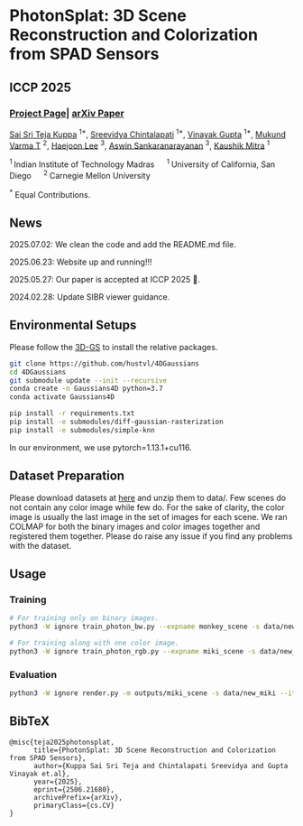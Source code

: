 # PhotonSplat: 3D Scene Reconstruction and Colorization from SPAD Sensors

## ICCP 2025

### [Project Page](https://vinayak-vg.github.io/PhotonSplat/)| [arXiv Paper](https://www.arxiv.org/abs/2506.21680)

[Sai Sri Teja Kuppa](https://saisritejakuppa.github.io/) <sup>1*</sup>, 
[Sreevidya Chintalapati](https://sreevidya22.github.io/) <sup>1*</sup>, 
[Vinayak Gupta](https://vinayak-vg.github.io/) <sup>1*</sup>, 
[Mukund Varma T](https://mukundvarmat.github.io/) <sup>2</sup>, 
[Haejoon Lee](https://haejoonlee.com/) <sup>3</sup>, 
[Aswin Sankaranarayanan](https://www.ece.cmu.edu/directory/bios/sankaranarayanan-aswin.html) <sup>3</sup>, 
[Kaushik Mitra](https://www.ee.iitm.ac.in/kmitra/) <sup>1</sup>

<sup>1 </sup>Indian Institute of Technology Madras &emsp; 
<sup>1 </sup>University of California, San Diego &emsp; 
<sup>2 </sup>Carnegie Mellon University &emsp;

<sup>\*</sup> Equal Contributions.

## News

2025.07.02: We clean the code and add the README.md file.

2025.06.23: Website up and running!!!

2025.05.27: Our paper is accepted at ICCP 2025 🎉.

2024.02.28: Update SIBR viewer guidance.

## Environmental Setups

Please follow the [3D-GS](https://github.com/graphdeco-inria/gaussian-splatting) to install the relative packages.

```bash
git clone https://github.com/hustvl/4DGaussians
cd 4DGaussians
git submodule update --init --recursive
conda create -n Gaussians4D python=3.7 
conda activate Gaussians4D

pip install -r requirements.txt
pip install -e submodules/diff-gaussian-rasterization
pip install -e submodules/simple-knn
```

In our environment, we use pytorch=1.13.1+cu116.

## Dataset Preparation

Please download datasets at [here](https://github.com/Vinayak-VG/PhotonSplat/releases/download/dataset/photonscenes_dataset.zip) and unzip them to data/. Few scenes do not contain any color image while few do. For the sake of clarity, the color image is usually the last image in the set of images for each scene. We ran COLMAP for both the binary images and color images together and registered them together. Please do raise any issue if you find any problems with the dataset. 

## Usage

### Training
```bash
# For training only on binary images.
python3 -W ignore train_photon_bw.py --expname monkey_scene -s data/new_monkey --config configs real_camera_motion.txt --iteration 20000 --save_iterations 20000 --checkpoint_iterations 20000

# For training along with one color image. 
python3 -W ignore train_photon_rgb.py --expname miki_scene -s data/new_miki --config configs/real_camera_motion.txt --iteration 20000 --save_iterations 20000 --checkpoint_iterations 20000
```

### Evaluation
```bash
python3 -W ignore render.py -m outputs/miki_scene -s data/new_miki --iteration 20000
```

## BibTeX
```
@misc{teja2025photonsplat,
      title={PhotonSplat: 3D Scene Reconstruction and Colorization from SPAD Sensors}, 
      author={Kuppa Sai Sri Teja and Chintalapati Sreevidya and Gupta Vinayak et.al},
      year={2025},
      eprint={2506.21680},
      archivePrefix={arXiv},
      primaryClass={cs.CV}
}
```

